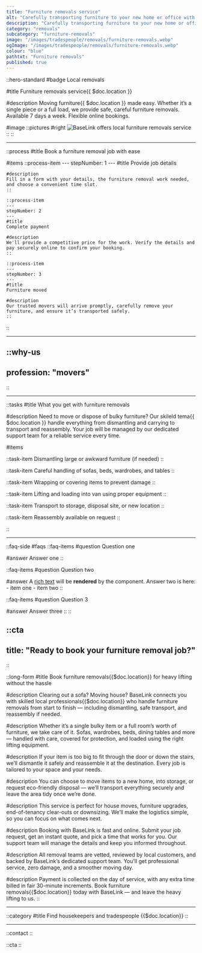 ```yaml
---
title: "Furniture removals service"
alt: "Carefully transporting furniture to your new home or office with minimal hassle"
description: "Carefully transporting furniture to your new home or office with minimal hassle"
category: "removals"
subcategory: "furniture-removals"
image: "/images/tradespeople/removals/furniture-removals.webp"
ogImage: "/images/tradespeople/removals/furniture-removals.webp"
colour: "blue"
pathtxt: "Furniture removals"
published: true
---
```


::hero-standard
#badge
Local removals

#title
Furniture removals service{{ $doc.location }}

#description
Moving furniture{{ $doc.location }} made easy. Whether it’s a single piece or a full load, we provide safe, careful furniture removals. Available 7 days a week. Flexible online bookings.

#image
    ::pictures
    #right
    ![BaseLink offers local furniture removals service](/images/tradespeople/removals/furniture-removals.webp)
    ::
::

---

::process
#title
Book a furniture removal job with ease

#items
    ::process-item
    ---
    stepNumber: 1
    ---
    #title
    Provide job details

    #description
    Fill in a form with your details, the furniture removal work needed, and choose a convenient time slot.
    ::
    
    ::process-item
    ---
    stepNumber: 2
    ---
    #title
    Complete payment

    #description
    We'll provide a competitive price for the work. Verify the details and pay securely online to confirm your booking.
    ::

    ::process-item
    ---
    stepNumber: 3
    ---
    #title
    Furniture moved

    #description
    Our trusted movers will arrive promptly, carefully remove your furniture, and ensure it’s transported safely.
    ::
::

---

::why-us
---
profession: "movers"
---
::

---

::tasks
#title
What you get with furniture removals

#description
Need to move or dispose of bulky furniture? Our skileld tema{{ $doc.location }} handle everything from dismantling and carrying to transport and reassembly. Your job will be managed by our dedicated support team for a reliable service every time.

#items

  ::task-item
  Dismantling large or awkward furniture (if needed)
  ::

  ::task-item
  Careful handling of sofas, beds, wardrobes, and tables
  ::

  ::task-item
  Wrapping or covering items to prevent damage
  ::

  ::task-item
  Lifting and loading into van using proper equipment
  ::

  ::task-item
  Transport to storage, disposal site, or new location
  ::

  ::task-item
  Reassembly available on request
  ::

::

---

::faq-side
#faqs
  ::faq-items
  #question
  Question one

  #answer
  Answer one
  ::

  ::faq-items
  #question
  Question two

  #answer
  A [rich text](/services/commercial-cleaning) will be **rendered** by the component.
  Answer two is here:
    - item one
    - item two
  ::

  ::faq-items
  #question
  Question 3

  #answer
  Answer three
  ::
::

::cta
---
title: "Ready to book your furniture removal job?"
---
::

::long-form
#title
Book furniture removals{{$doc.location}} for heavy lifting without the hassle

#description
Clearing out a sofa? Moving house? BaseLink connects you with skilled local professionals{{$doc.location}} who handle furniture removals from start to finish — including dismantling, safe transport, and reassembly if needed.

#description
Whether it’s a single bulky item or a full room’s worth of furniture, we take care of it. Sofas, wardrobes, beds, dining tables and more — handled with care, covered for protection, and loaded using the right lifting equipment.

#description
If your item is too big to fit through the door or down the stairs, we’ll dismantle it safely and reassemble it at the destination. Every job is tailored to your space and your needs.

#description
You can choose to move items to a new home, into storage, or request eco-friendly disposal — we’ll transport everything securely and leave the area tidy once we’re done.

#description
This service is perfect for house moves, furniture upgrades, end-of-tenancy clear-outs or downsizing. We’ll make the logistics simple, so you can focus on what comes next.

#description
Booking with BaseLink is fast and online. Submit your job request, get an instant quote, and pick a time that works for you. Our support team will manage the details and keep you informed throughout.

#description
All removal teams are vetted, reviewed by local customers, and backed by BaseLink’s dedicated support team. You’ll get professional service, zero damage, and a smoother moving day.

#description
Payment is collected on the day of service, with any extra time billed in fair 30-minute increments. Book furniture removals{{$doc.location}} today with BaseLink — and leave the heavy lifting to us.
::

---

::category
#title
Find housekeepers and tradespeople {{$doc.location}}
::

---

::contact
::

::cta
::